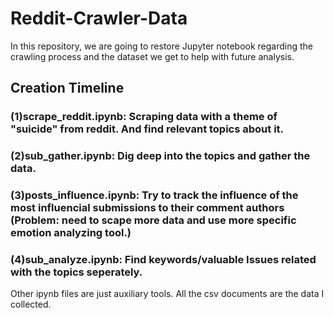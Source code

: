 # Reddit-Crawler-Data
In this repository, we are going to restore Jupyter notebook regarding the crawling process and the dataset we get to help with future analysis.  
## Creation Timeline 
### (1)scrape_reddit.ipynb: Scraping data with a theme of "suicide" from reddit. And find relevant topics about it.     
### (2)sub_gather.ipynb: Dig deep into the topics and gather the data.   
### (3)posts_influence.ipynb: Try to track the influence of the most influencial submissions to their comment authors (Problem: need to scape more data and use more specific emotion analyzing tool.)    
### (4)sub_analyze.ipynb: Find keywords/valuable Issues related with the topics seperately.   
Other ipynb files are just auxiliary tools.
All the csv documents are the data I collected.
